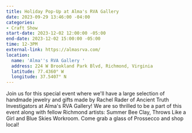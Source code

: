 ```yaml
---
title: Holiday Pop-Up at Alma's RVA Gallery
date: 2023-09-29 13:46:00 -04:00
categories:
- Craft Show
start-date: 2023-12-02 12:00:00 -05:00
end-date: 2023-12-02 15:00:00 -05:00
time: 12-3PM
external-link: https://almasrva.com/
location:
  name: 'Alma''s RVA Gallery '
  address: 224 W Brookland Park Blvd, Richmond, Virginia
  latitude: 77.4360° W
  longitude: 37.5407° N
---
```


Join us for this special event where we'll have a large selection of handmade jewelry and gifts made by Rachel Rader of Ancient Truth Investigators at Alma's RVA Gallery! We are so thrilled to be a part of this event along with fellow Richmond artists: Summer Bee Clay, Throws Like a Girl and Blue Skies Workroom. Come grab a glass of Prossecco and shop local! 